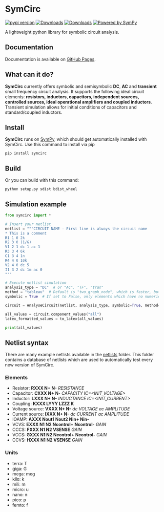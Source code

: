 # SymCirc
[![pypi version](https://img.shields.io/pypi/v/symcirc.svg)](https://pypi.python.org/pypi/symcirc)
[![Downloads](https://static.pepy.tech/badge/symcirc)](https://pepy.tech/project/symcirc)
[![Downloads](https://static.pepy.tech/badge/symcirc/month)](https://pepy.tech/project/symcirc) 
[![Powered by SymPy](https://img.shields.io/badge/powered%20by-SymPy-Green.svg?style=flat&colorA=gray&colorB=green)](https://www.sympy.org/)

A lightweight python library for symbolic circuit analysis.

## Documentation

Documentation is available on [GitHub Pages](https://matyasvasek.github.io/SymCirc/).

## What can it do?

**SymCirc** currently offers symbolic and semisymbolic **DC**, **AC** and **transient** small frequency circuit analysis.
It supports the following ideal circuit elements: **resistors, inductors, capacitors, independent sources, controlled sources, ideal operational amplifiers and coupled inductors**.
Transient simulation allows for initial conditions of capacitors and standard/coupled inductors.

## Install

**SymCirc** runs on [SymPy](https://www.sympy.org/), which should get automatically installed with SymCirc. Use this command to install via pip
```
pip install symcirc
```
## Build

Or you can build with this command:
```
python setup.py sdist bdist_wheel
```

## Simulation example

``` python
from symcirc import *

# Insert your netlist
netlist = """CIRCUIT NAME - First line is always the circuit name
* This is a comment
R1 1 0 2k
R2 3 0 (1/G)
V1 2 1 dc 1 ac 1
R3 3 4 6k
C1 3 4 1n
R4 4 0 10k
V2 4 0 dc 5
I1 3 2 dc 1m ac 0
"""

# Execute netlist simulation
analysis_type = "DC"  # or "AC", "TF", "tran"
method = "tableau"  # Default is "two_graph_node", which is faster, but currently lacks coupled inductors.
symbolic = True  # If set to False, only elements which have no numeric value are left as symbolic. In this case only R2 stays symbolic.

circuit = AnalyseCircuit(netlist, analysis_type, symbolic=True, method=method)

all_values = circuit.component_values("all")
latex_formatted_values = to_latex(all_values)

print(all_values)
```

## Netlist syntax
There are many example netlists available in the [netlists](tests/netlists) folder. This folder contains a database of netlists which are used to automatically test every new version of SymCirc.

### Elements
* Resistor:          **RXXX N+ N-** _RESISTANCE_
* Capacitor:         **CXXX N+ N-** _CAPACITY IC=<INIT_VOLTAGE>_
* Inductor:          **LXXX N+ N-** _INDUCTANCE IC=<INIT_CURRENT>_
* Coupling:          **KXXX LYYY LZZZ K**
* Voltage source:    **VXXX N+ N-** _dc VOLTAGE ac AMPLITUDE <PHASE>_
* Current source:    **IXXX N+ N-** _dc CURRENT ac AMPLITUDE <PHASE>_
* IOAMP:             **AXXX Nout1 Nout2 Nin+ Nin-**
* VCVS:              **EXXX N1 N2 Ncontrol+ Ncontrol-** _GAIN_
* CCCS:              **FXXX N1 N2 VSENSE** _GAIN_
* VCCS:              **GXXX N1 N2 Ncontrol+ Ncontrol-** _GAIN_
* CCVS:              **HXXX N1 N2 VSENSE** _GAIN_

### Units
* terra: T
* giga: G
* mega: meg
* kilo: k
* mili: m
* micro: u
* nano: n
* pico: p
* femto: f


